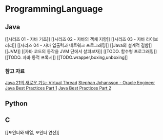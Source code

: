 # ProgrammingLanguage

## Java
[[시리즈 01 - 자바 기초]]
[[시리즈 02 - 자바의 객체 지향]]
[[시리즈 03 - 자바 라이브러리]]
[[시리즈 04 - 자바 입출력과 네트워크 프로그래밍]]
[[Java의 설계적 결함]]
[[JVM]]
[[자바 코드의 동작을 JVM 단에서 살펴보자]]
[[TODO. 함수형 프로그래밍]]
[[TODO. 자바 동적 프록시]]
[[TODO.wrapper,boxing,unboxing]]
### 참고 자료
[Java 21의 새로운 기능: Virtual Thread](https://techblog.woowahan.com/15398/#toc-7)
[Stephan Johansson - Oracle Engineer](https://kstefanj.github.io/)
[Java Best Practices Part 1](https://medium.com/@Brilworks/java-best-practices-part-1-23ba53b4a653)
[Java Best Practices Part 2](https://medium.com/@Brilworks/java-best-practices-part-1-23ba53b4a653)
## Python
## C
[[포인터와 배열, 포인터 연산]]


